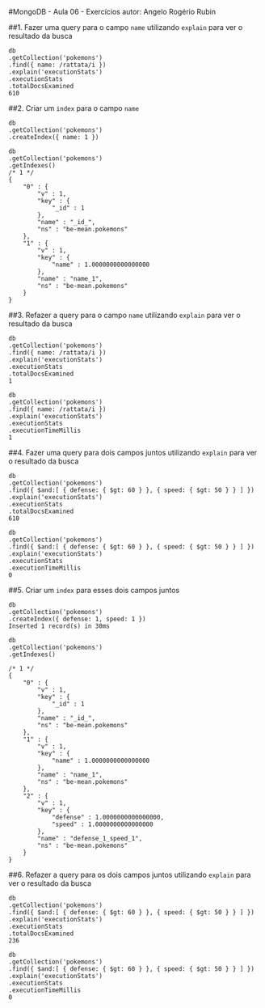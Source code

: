 #MongoDB - Aula 06 - Exercícios
autor: Angelo Rogério Rubin

##1. Fazer uma query para o campo `name` utilizando `explain` para ver o resultado da busca

```
db
.getCollection('pokemons')
.find({ name: /rattata/i })
.explain('executionStats')
.executionStats
.totalDocsExamined
610
```

##2. Criar um `index` para o campo `name`

```
db
.getCollection('pokemons')
.createIndex({ name: 1 })

db
.getCollection('pokemons')
.getIndexes()
/* 1 */
{
    "0" : {
        "v" : 1,
        "key" : {
            "_id" : 1
        },
        "name" : "_id_",
        "ns" : "be-mean.pokemons"
    },
    "1" : {
        "v" : 1,
        "key" : {
            "name" : 1.0000000000000000
        },
        "name" : "name_1",
        "ns" : "be-mean.pokemons"
    }
}
```

##3. Refazer a query para o campo `name` utilizando `explain` para ver o resultado da busca

```
db
.getCollection('pokemons')
.find({ name: /rattata/i })
.explain('executionStats')
.executionStats
.totalDocsExamined
1

db
.getCollection('pokemons')
.find({ name: /rattata/i })
.explain('executionStats')
.executionStats
.executionTimeMillis
1
```

##4. Fazer uma query para dois campos juntos utilizando `explain` para ver o resultado da busca

```
db
.getCollection('pokemons')
.find({ $and:[ { defense: { $gt: 60 } }, { speed: { $gt: 50 } } ] })
.explain('executionStats')
.executionStats
.totalDocsExamined
610

db
.getCollection('pokemons')
.find({ $and:[ { defense: { $gt: 60 } }, { speed: { $gt: 50 } } ] })
.explain('executionStats')
.executionStats
.executionTimeMillis
0

```

##5. Criar um `index` para esses dois campos juntos
```
db
.getCollection('pokemons')
.createIndex({ defense: 1, speed: 1 })
Inserted 1 record(s) in 30ms

db
.getCollection('pokemons')
.getIndexes()

/* 1 */
{
    "0" : {
        "v" : 1,
        "key" : {
            "_id" : 1
        },
        "name" : "_id_",
        "ns" : "be-mean.pokemons"
    },
    "1" : {
        "v" : 1,
        "key" : {
            "name" : 1.0000000000000000
        },
        "name" : "name_1",
        "ns" : "be-mean.pokemons"
    },
    "2" : {
        "v" : 1,
        "key" : {
            "defense" : 1.0000000000000000,
            "speed" : 1.0000000000000000
        },
        "name" : "defense_1_speed_1",
        "ns" : "be-mean.pokemons"
    }
}
```

##6. Refazer a query para os dois campos juntos utilizando `explain` para ver o resultado da busca
```
db
.getCollection('pokemons')
.find({ $and:[ { defense: { $gt: 60 } }, { speed: { $gt: 50 } } ] })
.explain('executionStats')
.executionStats
.totalDocsExamined
236

db
.getCollection('pokemons')
.find({ $and:[ { defense: { $gt: 60 } }, { speed: { $gt: 50 } } ] })
.explain('executionStats')
.executionStats
.executionTimeMillis
0
```